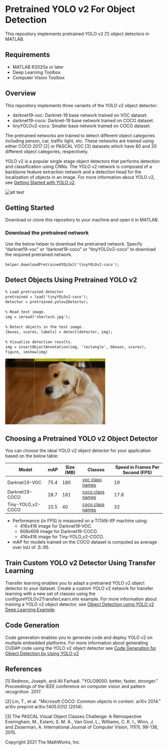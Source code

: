 # Pretrained YOLO v2 For Object Detection

This repository implements pretrained YOLO v2 [1] object detectors in MATLAB.

Requirements
------------  

- MATLAB R2020a or later
- Deep Learning Toolbox
- Computer Vision Toolbox

Overview
--------

This repository implements three variants of the YOLO v2 object detector: 
- darknet19-voc: Darknet-19 base network trained on VOC dataset. 
- darknet19-coco: Darknet-19 base network trained on COCO dataset.
- tinyYOLOv2-coco: Smaller base network trained on COCO dataset. 

The pretrained networks are trained to detect different object categories including person, car, traffic light, etc. These networks are trained using either COCO 2017 [2] or PASCAL VOC [3] datasets which have 80 and 20 different object categories, respectively.

YOLO v2 is a popular single stage object detectors that performs detection and classification using CNNs. The YOLO v2 network is composed of a backbone feature extraction network and a detection head for the localization of objects in an image. For more information about YOLO v2, see [Getting Started with YOLO v2](https://www.mathworks.com/help/vision/ug/getting-started-with-yolo-v2.html). 

![alt text](https://www.mathworks.com/help/vision/ug/yolo_model.png) 

Getting Started
---------------

Download or clone this repository to your machine and open it in MATLAB.

### Download the pretrained network
Use the below helper to download the pretrained network. Specify “darknet19-voc" or “darknet19-coco" or “tinyYOLOv2-coco” to download the required pretrained network.  

`helper.downloadPretrainedYOLOv2('tinyYOLOv2-coco');`

Detect Objects Using Pretrained YOLO v2
---------------------------------------

```
% Load pretrained detector
pretrained = load('tinyYOLOv2-coco');
detector = pretrained.yolov2Detector;

% Read test image.
img = imread('sherlock.jpg');

% Detect objects in the test image.
[boxes, scores, labels] = detect(detector, img);

% Visualize detection results.
img = insertObjectAnnotation(img, 'rectangle', bboxes, scores);
figure, imshow(img)
```
![alt text](images/results.jpg?raw=true)

Choosing a Pretrained YOLO v2 Object Detector
---------------------------------------------

You can choose the ideal YOLO v2 object detector for your application based on the below table:

| Model | mAP | Size (MB) | Classes | Speed in Frames Per Second (FPS) |
| ------ | ------ |  ------ | ------ | ------ |
| Darknet19-VOC | 75.4 | 180 | [voc class names](+helper/pascal-voc-classes.txt) | 19 |
| Darknet19-COCO | 28.7 | 181 | [coco class names](+helper/coco-classes.txt) | 17.8 |
| Tiny-YOLO_v2-COCO | 10.5 | 40 | [coco class names](+helper/coco-classes.txt) | 32 |

- Performance (in FPS) is measured on a TITAN-XP machine using:
    - 416x416 image for Darknet19-VOC.
    - 608x608 image for Darknet19-COCO.
    - 416x416 image for Tiny-YOLO_v2-COCO.
- mAP for models trained on the COCO dataset is computed as average over IoU of .5:.95.

Train Custom YOLO v2 Detector Using Transfer Learning
------------------------------------------------------------

Transfer learning enables you to adapt a pretrained YOLO v2 object detector to your dataset. Create a custom YOLO v2 network for transfer learning with a new set of classes using the configureYOLOv2TransferLearn.mlx example. For more information about training a YOLO v2 object detector, see [Object Detection using YOLO v2 Deep Learning Example](https://www.mathworks.com/help/vision/ug/train-an-object-detector-using-you-only-look-once.html).

Code Generation
---------------

Code generation enables you to generate code and deploy YOLO v2 on multiple embedded platforms. For more information about generating CUDA® code using the YOLO v2 object detector see [Code Generation for Object Detection by Using YOLO v2](https://www.mathworks.com/help//deeplearning/ug/code-generation-for-object-detection-using-yolo-v2.html)

References
-----------

[1] Redmon, Joseph, and Ali Farhadi. "YOLO9000: better, faster, stronger." Proceedings of the IEEE conference on computer vision and pattern recognition. 2017.

[2] Lin, T., et al. "Microsoft COCO: Common objects in context. arXiv 2014." arXiv preprint arXiv:1405.0312 (2014).

[3] The PASCAL Visual Object Classes Challenge: A Retrospective Everingham, M., Eslami, S. M. A., Van Gool, L., Williams, C. K. I., Winn, J. and Zisserman, A. International Journal of Computer Vision, 111(1), 98-136, 2015.


Copyright 2021 The MathWorks, Inc.
